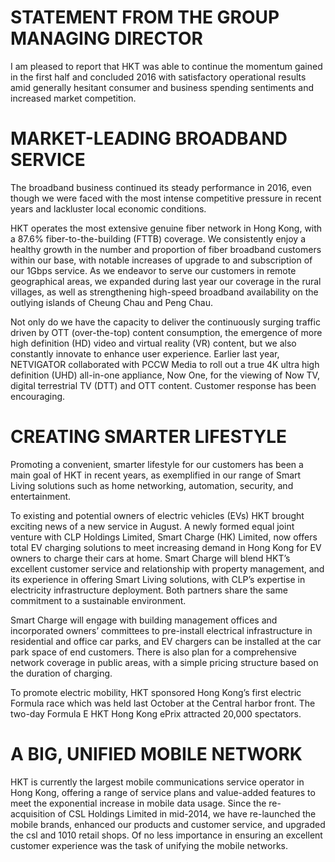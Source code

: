 # STATEMENT FROM THE GROUP MANAGING DIRECTOR

I am pleased to report that HKT was able to continue the momentum gained in the first half and concluded 2016 with satisfactory operational results amid generally hesitant consumer and business spending sentiments and increased market competition.

# MARKET-LEADING BROADBAND SERVICE

The broadband business continued its steady performance in 2016, even though we were faced with the most intense competitive pressure in recent years and lackluster local economic conditions.

HKT operates the most extensive genuine fiber network in Hong Kong, with a $8 7 . 6 \%$ fiber-to-the-building (FTTB) coverage. We consistently enjoy a healthy growth in the number and proportion of fiber broadband customers within our base, with notable increases of upgrade to and subscription of our 1Gbps service. As we endeavor to serve our customers in remote geographical areas, we expanded during last year our coverage in the rural villages, as well as strengthening high-speed broadband availability on the outlying islands of Cheung Chau and Peng Chau.

Not only do we have the capacity to deliver the continuously surging traffic driven by OTT (over-the-top) content consumption, the emergence of more high definition (HD) video and virtual reality (VR) content, but we also constantly innovate to enhance user experience. Earlier last year, NETVIGATOR collaborated with PCCW Media to roll out a true 4K ultra high definition (UHD) all-in-one appliance, Now One, for the viewing of Now TV, digital terrestrial TV (DTT) and OTT content. Customer response has been encouraging.

# CREATING SMARTER LIFESTYLE

Promoting a convenient, smarter lifestyle for our customers has been a main goal of HKT in recent years, as exemplified in our range of Smart Living solutions such as home networking, automation, security, and entertainment.

To existing and potential owners of electric vehicles (EVs) HKT brought exciting news of a new service in August. A newly formed equal joint venture with CLP Holdings Limited, Smart Charge (HK) Limited, now offers total EV charging solutions to meet increasing demand in Hong Kong for EV owners to charge their cars at home. Smart Charge will blend HKT’s excellent customer service and relationship with property management, and its experience in offering Smart Living solutions, with CLP’s expertise in electricity infrastructure deployment. Both partners share the same commitment to a sustainable environment.

Smart Charge will engage with building management offices and incorporated owners’ committees to pre-install electrical infrastructure in residential and office car parks, and EV chargers can be installed at the car park space of end customers. There is also plan for a comprehensive network coverage in public areas, with a simple pricing structure based on the duration of charging.

To promote electric mobility, HKT sponsored Hong Kong’s first electric Formula race which was held last October at the Central harbor front. The two-day Formula E HKT Hong Kong ePrix attracted 20,000 spectators.

# A BIG, UNIFIED MOBILE NETWORK

HKT is currently the largest mobile communications service operator in Hong Kong, offering a range of service plans and value-added features to meet the exponential increase in mobile data usage. Since the re-acquisition of CSL Holdings Limited in mid-2014, we have re-launched the mobile brands, enhanced our products and customer service, and upgraded the csl and 1010 retail shops. Of no less importance in ensuring an excellent customer experience was the task of unifying the mobile networks.